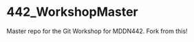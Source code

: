 442_WorkshopMaster
==================

Master repo for the Git Workshop for MDDN442. Fork from this!
